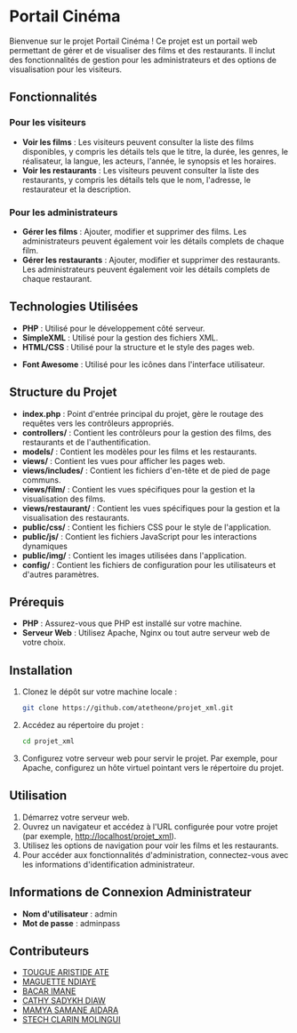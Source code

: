 # Portail Cinéma

Bienvenue sur le projet Portail Cinéma ! Ce projet est un portail web permettant de gérer et de visualiser des films et des restaurants. Il inclut des fonctionnalités de gestion pour les administrateurs et des options de visualisation pour les visiteurs.

## Fonctionnalités

### Pour les visiteurs

- **Voir les films** : Les visiteurs peuvent consulter la liste des films disponibles, y compris les détails tels que le titre, la durée, les genres, le réalisateur, la langue, les acteurs, l'année, le synopsis et les horaires.
- **Voir les restaurants** : Les visiteurs peuvent consulter la liste des restaurants, y compris les détails tels que le nom, l'adresse, le restaurateur et la description.

### Pour les administrateurs

- **Gérer les films** : Ajouter, modifier et supprimer des films. Les administrateurs peuvent également voir les détails complets de chaque film.
- **Gérer les restaurants** : Ajouter, modifier et supprimer des restaurants. Les administrateurs peuvent également voir les détails complets de chaque restaurant.

## Technologies Utilisées

- **PHP** : Utilisé pour le développement côté serveur.
- **SimpleXML** : Utilisé pour la gestion des fichiers XML.
- **HTML/CSS** : Utilisé pour la structure et le style des pages web.
<!-- - **JavaScript** : Peut être utilisé pour des interactions dynamiques (non couvert dans ce projet). -->
- **Font Awesome** : Utilisé pour les icônes dans l'interface utilisateur.

## Structure du Projet

- **index.php** : Point d'entrée principal du projet, gère le routage des requêtes vers les contrôleurs appropriés.
- **controllers/** : Contient les contrôleurs pour la gestion des films, des restaurants et de l'authentification.
- **models/** : Contient les modèles pour les films et les restaurants.
- **views/** : Contient les vues pour afficher les pages web.
- **views/includes/** : Contient les fichiers d'en-tête et de pied de page communs.
- **views/film/** : Contient les vues spécifiques pour la gestion et la visualisation des films.
- **views/restaurant/** : Contient les vues spécifiques pour la gestion et la visualisation des restaurants.
- **public/css/** : Contient les fichiers CSS pour le style de l'application.
- **public/js/** : Contient les fichiers JavaScript pour les interactions dynamiques
- **public/img/** : Contient les images utilisées dans l'application.
- **config/** : Contient les fichiers de configuration pour les utilisateurs et d'autres paramètres.

## Prérequis

- **PHP** : Assurez-vous que PHP est installé sur votre machine.
- **Serveur Web** : Utilisez Apache, Nginx ou tout autre serveur web de votre choix.

## Installation

1. Clonez le dépôt sur votre machine locale :

   ```sh
   git clone https://github.com/atetheone/projet_xml.git
   ```

2. Accédez au répertoire du projet :

   ```sh
   cd projet_xml
   ```

3. Configurez votre serveur web pour servir le projet. Par exemple, pour Apache, configurez un hôte virtuel pointant vers le répertoire du projet.

## Utilisation

1. Démarrez votre serveur web.
2. Ouvrez un navigateur et accédez à l'URL configurée pour votre projet (par exemple, <http://localhost/projet_xml>).
3. Utilisez les options de navigation pour voir les films et les restaurants.
4. Pour accéder aux fonctionnalités d'administration, connectez-vous avec les informations d'identification administrateur.

## Informations de Connexion Administrateur

- **Nom d'utilisateur** : admin
- **Mot de passe** : adminpass

## Contributeurs

- [TOUGUE ARISTIDE ATE](https://github.com/atetheone)
- [MAGUETTE NDIAYE](https://github.com/onlyMaguette)
- [BACAR IMANE](https://github.com/username3)
- [CATHY SADYKH DIAW](https://github.com/username4)
- [MAMYA SAMANE AIDARA](https://github.com/username4)
- [STECH CLARIN MOLINGUI](https://github.com/username4)
